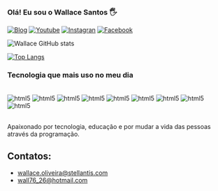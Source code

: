 ### Olá! Eu sou o Wallace Santos 🖐️

[![Blog](https://img.shields.io/badge/Blogger-FF5722?style=for-the-badge&logo=blogger&logoColor=white)](https://sujeitoprogramador.com)
[![Youtube](https://img.shields.io/badge/YouTube-FF0000?style=for-the-badge&logo=youtube&logoColor=white)](https://www.youtube.com/channel/UCxkROcRVya7iaN8h2LZR6og)
[![Instagran](https://img.shields.io/badge/Instagram-E4405F?style=for-the-badge&logo=instagram&logoColor=white)](https://www.instagram.com/wallace.santos.1272/channel/UCxkROcRVya7iaN8h2LZR6og)
[![Facebook](https://img.shields.io/badge/Facebook-1877F2?style=for-the-badge&logo=facebook&logoColor=white)](https://www.facebook.com/wallace.santos.1272)

![Wallace GitHub stats](https://github-readme-stats.vercel.app/api?username=WallaceSantosdeOliveira&show_icons=true&theme=dracula)

[![Top Langs](https://github-readme-stats.vercel.app/api/top-langs/?username=WallaceSantosdeOliveira)](https://github.com/WallaceSantosdeOliveira/github-readme-stats)

### Tecnologia que mais uso no meu dia

<div style="display: inline_block"><br/>
<img align="center" alt="html5" src="https://img.shields.io/badge/HTML5-E34F26?style=for-the-badge&logo=html5&logoColor=white"/>
<img align="center" alt="html5" src="https://img.shields.io/badge/CSS3-1572B6?style=for-the-badge&logo=css3&logoColor=white"/>
<img align="center" alt="html5" src="https://img.shields.io/badge/JavaScript-F7DF1E?style=for-the-badge&logo=javascript&logoColor=black"/>
<img align="center" alt="html5" src="https://img.shields.io/badge/TypeScript-007ACC?style=for-the-badge&logo=typescript&logoColor=white"/>
<img align="center" alt="html5" src="https://img.shields.io/badge/React-20232A?style=for-the-badge&logo=react&logoColor=61DAFB"/>
<img align="center" alt="html5" src="https://img.shields.io/badge/Node.js-43853D?style=for-the-badge&logo=node.js&logoColor=white"/>
<img align="center" alt="html5" src="https://img.shields.io/badge/Spring-6DB33F?style=for-the-badge&logo=spring&logoColor=white"/>
<img align="center" alt="html5" src="https://img.shields.io/badge/PostgreSQL-316192?style=for-the-badge&logo=postgresql&logoColor=white"/>
<img align="center" alt="html5" src="https://img.shields.io/badge/Bootstrap-563D7C?style=for-the-badge&logo=bootstrap&logoColor=white"/>
</div><br/>

Apaixonado por tecnologia, educação e por mudar a vida das pessoas através da programação.

## Contatos:
- [wallace.oliveira@stellantis.com](wallace.oliveira@stellantis.com)<br/>
- [wall76_26@hotmail.com](wall76_26@hotmail.com)<br/>

